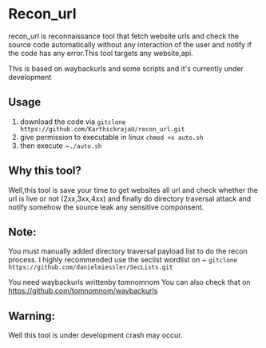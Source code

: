 # Recon_url
recon_url is reconnaissance tool that fetch website urls and check the source code automatically without any interaction of the user and notify if the code has any error.This tool targets any website,api.

This is based on waybackurls and some scripts and it's currently under development

## Usage

1. download the code via `gitclone https://github.com/KarthickrajaU/recon_url.git`
2. give permission to executable in linux
  `chmod +x auto.sh`
3. then execute ~`./auto.sh`



## Why this tool?
   Well,this tool is save your time to get websites all url and check whether the url is live or not (2xx,3xx,4xx) and finally do directory traversal attack and notify somehow the source leak any sensitive componsent.
    
    
## Note:
  You must manually added directory traversal payload list to do the recon process.
  I highly recommended use the seclist  wordlist on 
  ~ `gitclone https://github.com/danielmiessler/SecLists.git`
  
 
  You need waybackurls writtenby tomnomnom
  You can also check that on
  https://github.com/tomnomnom/waybackurls
  
## Warning:
Well this tool is under development crash may occur.
